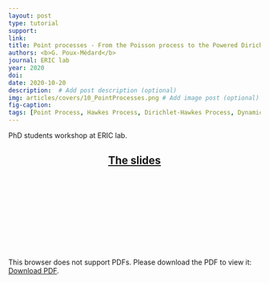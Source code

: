 ```yaml
---
layout: post
type: tutorial
support: 
link: 
title: Point processes - From the Poisson process to the Powered Dirichlet-Hawkes process
authors: <b>G. Poux-Médard</b>
journal: ERIC lab
year: 2020
doi: 
date: 2020-10-20
description:  # Add post description (optional)
img: articles/covers/10_PointProcesses.png # Add image post (optional)
fig-caption: 
tags: [Point Process, Hawkes Process, Dirichlet-Hawkes Process, Dynamics]
---
```


PhD students workshop at ERIC lab.

## <center><u>The slides</u></center>
<object data="/assets/img/articles/Tutorials/Point-processes.pdf" type="application/pdf" width="100%" height="700px">
    <embed src="/assets/img/articles/Tutorials/Point-processes.pdf">
        <p>This browser does not support PDFs. Please download the PDF to view it: <a href="http://yoursite.com/the.pdf">Download PDF</a>.</p>
    </embed>
</object>


